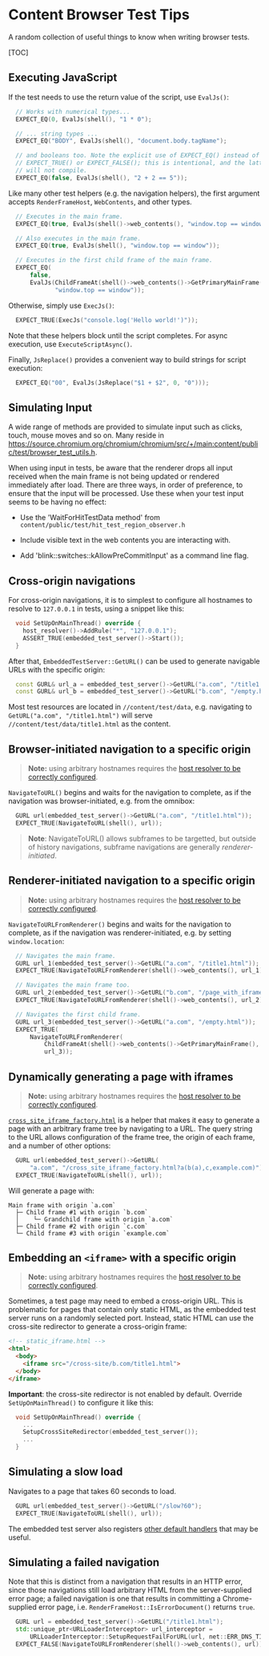 # Content Browser Test Tips

A random collection of useful things to know when writing browser tests.

[TOC]

## Executing JavaScript

If the test needs to use the return value of the script, use `EvalJs()`:

```c++
  // Works with numerical types...
  EXPECT_EQ(0, EvalJs(shell(), "1 * 0");

  // ... string types ...
  EXPECT_EQ("BODY", EvalJs(shell(), "document.body.tagName");

  // and booleans too. Note the explicit use of EXPECT_EQ() instead of
  // EXPECT_TRUE() or EXPECT_FALSE(); this is intentional, and the latter
  // will not compile.
  EXPECT_EQ(false, EvalJs(shell(), "2 + 2 == 5"));
```

Like many other test helpers (e.g. the navigation helpers), the first argument
accepts `RenderFrameHost`, `WebContents`, and other types.

```c++
  // Executes in the main frame.
  EXPECT_EQ(true, EvalJs(shell()->web_contents(), "window.top == window"));

  // Also executes in the main frame.
  EXPECT_EQ(true, EvalJs(shell(), "window.top == window"));

  // Executes in the first child frame of the main frame.
  EXPECT_EQ(
      false,
      EvalJs(ChildFrameAt(shell()->web_contents()->GetPrimaryMainFrame(), 0),
             "window.top == window"));
```

Otherwise, simply use `ExecJs()`:

```c++
  EXPECT_TRUE(ExecJs("console.log('Hello world!')"));
```

Note that these helpers block until the script completes. For async
execution, use `ExecuteScriptAsync()`.

Finally, `JsReplace()` provides a convenient way to build strings for script
execution:

```c++
  EXPECT_EQ("00", EvalJs(JsReplace("$1 + $2", 0, "0")));
```

## Simulating Input

A wide range of methods are provided to simulate input such as clicks, touch,
mouse moves and so on. Many reside in
https://source.chromium.org/chromium/chromium/src/+/main:content/public/test/browser_test_utils.h.

When using input in tests, be aware that the renderer drops all input
received when the main frame is not being updated or rendered immediately
after load. There are three ways, in order of preference, to ensure that
the input will be processed. Use these when your test input seems to be having
no effect:

* Use the 'WaitForHitTestData method' from
  `content/public/test/hit_test_region_observer.h`

* Include visible text in the web contents you are interacting with.

* Add 'blink::switches::kAllowPreCommitInput' as a command line flag.

## Cross-origin navigations

For cross-origin navigations, it is to simplest to configure all hostnames to
resolve to `127.0.0.1` in tests, using a snippet like this:

```c++
  void SetUpOnMainThread() override {
    host_resolver()->AddRule("*", "127.0.0.1");
    ASSERT_TRUE(embedded_test_server()->Start());
  }
```

After that, `EmbeddedTestServer::GetURL()` can be used to generate navigable
URLs with the specific origin:

```c++
  const GURL& url_a = embedded_test_server()->GetURL("a.com", "/title1.html");
  const GURL& url_b = embedded_test_server()->GetURL("b.com", "/empty.html");
```

Most test resources are located in `//content/test/data`, e.g. navigating to
`GetURL("a.com", "/title1.html")` will serve `//content/test/data/title1.html`
as the content.

## Browser-initiated navigation to a specific origin

> **Note:** using arbitrary hostnames requires the [host resolver to
> be correctly configured][host-resolver-config].

`NavigateToURL()` begins and waits for the navigation to complete, as if the
navigation was browser-initiated, e.g. from the omnibox:

```c++
  GURL url(embedded_test_server()->GetURL("a.com", "/title1.html"));
  EXPECT_TRUE(NavigateToURL(shell(), url));
```

> **Note**: NavigateToURL() allows subframes to be targetted, but outside of history
> navigations, subframe navigations are generally _renderer-initiated_.

## Renderer-initiated navigation to a specific origin

> **Note:** using arbitrary hostnames requires the [host resolver to
> be correctly configured][host-resolver-config].

`NavigateToURLFromRenderer()` begins and waits for the navigation to complete,
as if the navigation was renderer-initiated, e.g. by setting `window.location`:

```c++
  // Navigates the main frame.
  GURL url_1(embedded_test_server()->GetURL("a.com", "/title1.html"));
  EXPECT_TRUE(NavigateToURLFromRenderer(shell()->web_contents(), url_1));

  // Navigates the main frame too.
  GURL url_2(embedded_test_server()->GetURL("b.com", "/page_with_iframe.html"));
  EXPECT_TRUE(NavigateToURLFromRenderer(shell()->web_contents(), url_2));

  // Navigates the first child frame.
  GURL url_3(embedded_test_server()->GetURL("a.com", "/empty.html"));
  EXPECT_TRUE(
      NavigateToURLFromRenderer(
          ChildFrameAt(shell()->web_contents()->GetPrimaryMainFrame(), 0),
          url_3));
```

## Dynamically generating a page with iframes

> **Note:** using arbitrary hostnames requires the [host resolver to
> be correctly configured][host-resolver-config].

[`cross_site_iframe_factory.html`][cross-site-iframe-factory] is a helper that
makes it easy to generate a page with an arbitrary frame tree by navigating to
a URL. The query string to the URL allows configuration of the frame tree, the
origin of each frame, and a number of other options:

```c++
  GURL url(embedded_test_server()->GetURL(
      "a.com", "/cross_site_iframe_factory.html?a(b(a),c,example.com)"));
  EXPECT_TRUE(NavigateToURL(shell(), url));
```

Will generate a page with:

```
Main frame with origin `a.com`
  ├─ Child frame #1 with origin `b.com`
  │    └─ Grandchild frame with origin `a.com`
  ├─ Child frame #2 with origin `c.com`
  └─ Child frame #3 with origin `example.com`
```

## Embedding an `<iframe>` with a specific origin

> **Note:** using arbitrary hostnames requires the [host resolver to
> be correctly configured][host-resolver-config].

Sometimes, a test page may need to embed a cross-origin URL. This is
problematic for pages that contain only static HTML, as the embedded test
server runs on a randomly selected port. Instead, static HTML can use the
cross-site redirector to generate a cross-origin frame:

```html
<!-- static_iframe.html -->
<html>
  <body>
    <iframe src="/cross-site/b.com/title1.html">
  </body>
</iframe>
```

**Important**: the cross-site redirector is not enabled by default.
Override `SetUpOnMainThread()` to configure it like this:

```c++
  void SetUpOnMainThread() override {
    ...
    SetupCrossSiteRedirector(embedded_test_server());
    ...
  }
```

## Simulating a slow load

Navigates to a page that takes 60 seconds to load.

```c++
  GURL url(embedded_test_server()->GetURL("/slow?60");
  EXPECT_TRUE(NavigateToURL(shell(), url));
```

The embedded test server also registers [other default
handlers][test-server-default-handlers] that may be useful.

## Simulating a failed navigation

Note that this is distinct from a navigation that results in an HTTP error,
since those navigations still load arbitrary HTML from the server-supplied error
page; a failed navigation is one that results in committing a Chrome-supplied
error page, i.e. `RenderFrameHost::IsErrorDocument()` returns `true`.

```c++
  GURL url = embedded_test_server()->GetURL("/title1.html");
  std::unique_ptr<URLLoaderInterceptor> url_interceptor =
      URLLoaderInterceptor::SetupRequestFailForURL(url, net::ERR_DNS_TIMED_OUT);
  EXPECT_FALSE(NavigateToURLFromRenderer(shell()->web_contents(), url));
```

[host-resolver-config]: README.md#Cross_origin-navigations
[cross-site-iframe-factory]: https://source.chromium.org/chromium/chromium/src/+/main:content/test/data/cross_site_iframe_factory.html
[test-server-default-handlers]: https://source.chromium.org/chromium/chromium/src/+/main:net/test/embedded_test_server/default_handlers.cc
